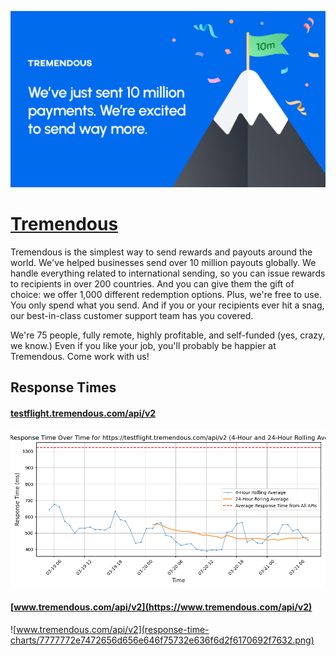 [![Visit Tremendous](imagePreview.png)](https://www.tremendous.com)

# [Tremendous](https://www.tremendous.com)

Tremendous is the simplest way to send rewards and payouts around the world. We've helped businesses send over 10 million payouts globally. We handle everything related to international sending, so you can issue rewards to recipients in over 200 countries. And you can give them the gift of choice: we offer 1,000 different redemption options. Plus, we're free to use. You only spend what you send. And if you or your recipients ever hit a snag, our best-in-class customer support team has you covered. 

We're 75 people, fully remote, highly profitable, and self-funded (yes, crazy, we know.) Even if you like your job, you'll probably be happier at Tremendous. Come work with us!

## Response Times

#### [testflight.tremendous.com/api/v2](https://testflight.tremendous.com/api/v2)

![testflight.tremendous.com/api/v2](response-time-charts/74657374666c696768742e7472656d656e646f75732e636f6d2f6170692f7632.png)
#### [www.tremendous.com/api/v2](https://www.tremendous.com/api/v2)

![www.tremendous.com/api/v2](response-time-charts/7777772e7472656d656e646f75732e636f6d2f6170692f7632.png)
